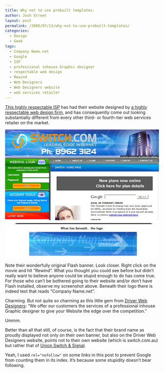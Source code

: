 ```yaml
---
title: Why not to use prebuilt templates.
author: Josh Street
layout: post
permalink: /2005/07/13/why-not-to-use-prebuilt-templates/
categories:
  - Design
  - Geek
tags:
  - Company Name.net
  - Google
  - ISP
  - professional inhouse Graphic designer
  - respectable web design
  - Rewind
  - Web Designers
  - Web Designers website
  - web services retailer
---
```

<a href="http://www.switch.com.au/" rel="nofollow">This highly respectable ISP</a> has had their website designed by <a href="http://www.dwd.com.au/" rel="nofollow">a highly respectable web design firm</a>, and has consequently come out looking substantially different from every other third- or fourth-tier web services retailer on the market.

![A screenshot of their website][1]

Note their wonderfully original Flash banner. Look closer. Right click on the movie and hit &#8220;Rewind&#8221;. What you thought you could see before but didn&#8217;t really want to believe anyone could be stupid enough to do has come true. For those who can&#8217;t be bothered going to their website and/or don&#8217;t have Flash installed, observe my screenshot above. Beneath their logo there is indeed text that reads &#8220;Company Name.net&#8221;.

Charming. But not quite so charming as this little gem from <a href="http://www.dwd.com.au/" rel="nofollow">Driver Web Designers</a>: &#8220;We offer our customers the services of a professional inhouse Graphic designer to give your Website the edge over the competition.&#8221;

Ummm.

Better than all that still, of course, is the fact that their brand name as proudly displayed not only on their own banner, but also on the Driver Web Designers website, points not to their own website (which is switch.com.au) but rather that of [Union Switch & Signal][2].

Yeah, I used `rel="nofollow"` on some links in this post to prevent Google from counting them in its index. It&#8217;s because some stupidity doesn&#8217;t bear following.

 [1]: /blog/wp-content/2005/07/switch.com.jpg
 [2]: http://www.switch.com/